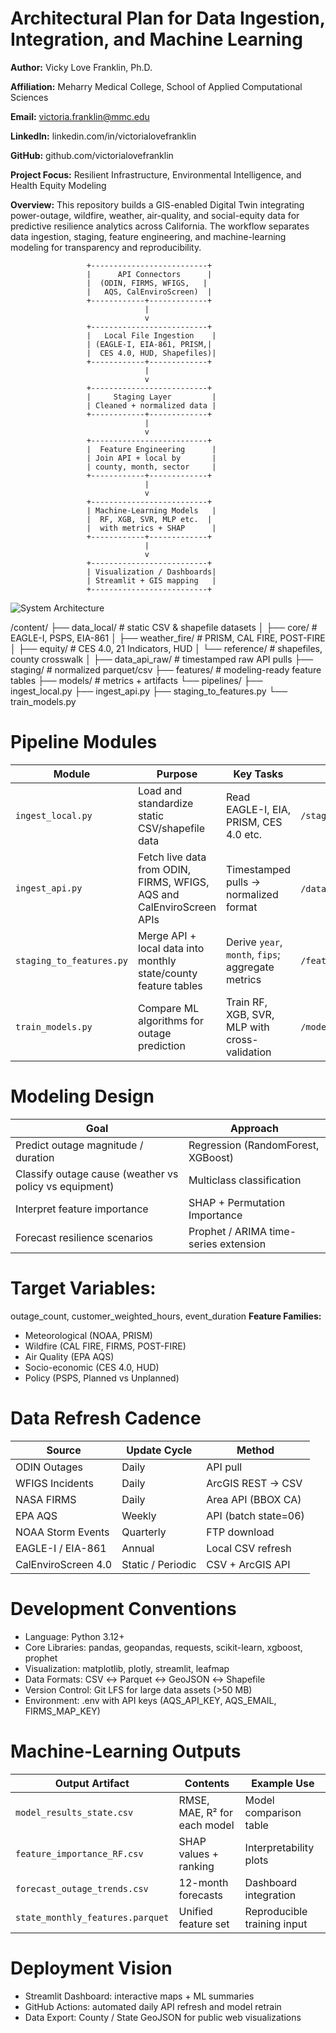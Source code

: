 # Architectural Plan for Data Ingestion, Integration, and Machine Learning

**Author:** Vicky Love Franklin, Ph.D.

**Affiliation:** Meharry Medical College, School of Applied Computational Sciences

**Email:** victoria.franklin@mmc.edu

**LinkedIn:** linkedin.com/in/victorialovefranklin

**GitHub:** github.com/victorialovefranklin

**Project Focus:** Resilient Infrastructure, Environmental Intelligence, and Health Equity Modeling

**Overview:** This repository builds a GIS-enabled Digital Twin integrating power-outage, wildfire, weather, air-quality, and social-equity data for predictive resilience analytics across California.
The workflow separates data ingestion, staging, feature engineering, and machine-learning modeling for transparency and reproducibility.

 


                     +--------------------------+
                     |      API Connectors      |
                     |  (ODIN, FIRMS, WFIGS,   |
                     |   AQS, CalEnviroScreen)  |
                     +------------+-------------+
                                  |
                                  v
                     +--------------------------+
                     |   Local File Ingestion    |
                     | (EAGLE-I, EIA-861, PRISM,|
                     |  CES 4.0, HUD, Shapefiles)|
                     +------------+-------------+
                                  |
                                  v
                     +--------------------------+
                     |     Staging Layer         |
                     | Cleaned + normalized data |
                     +------------+-------------+
                                  |
                                  v
                     +--------------------------+
                     |  Feature Engineering      |
                     | Join API + local by       |
                     | county, month, sector     |
                     +------------+-------------+
                                  |
                                  v
                     +--------------------------+
                     | Machine-Learning Models   |
                     |  RF, XGB, SVR, MLP etc.  |
                     |  with metrics + SHAP      |
                     +------------+-------------+
                                  |
                                  v
                     +--------------------------+
                     | Visualization / Dashboards|
                     | Streamlit + GIS mapping   |
                     +--------------------------+

![System Architecture](docs/CA_Digital_Twin_Architecture.png)


/content/
├── data_local/              # static CSV & shapefile datasets
│   ├── core/                # EAGLE-I, PSPS, EIA-861
│   ├── weather_fire/        # PRISM, CAL FIRE, POST-FIRE
│   ├── equity/              # CES 4.0, 21 Indicators, HUD
│   └── reference/           # shapefiles, county crosswalk
│
├── data_api_raw/            # timestamped raw API pulls
├── staging/                 # normalized parquet/csv
├── features/                # modeling-ready feature tables
├── models/                  # metrics + artifacts
└── pipelines/
    ├── ingest_local.py
    ├── ingest_api.py
    ├── staging_to_features.py
    └── train_models.py

# Pipeline Modules

| **Module**               | **Purpose**                                                           | **Key Tasks**                                     | **Outputs**                                |
| ------------------------ | --------------------------------------------------------------------- | ------------------------------------------------- | ------------------------------------------ |
| `ingest_local.py`        | Load and standardize static CSV/shapefile data                        | Read EAGLE-I, EIA, PRISM, CES 4.0 etc.            | `/staging/*.parquet`                       |
| `ingest_api.py`          | Fetch live data from ODIN, FIRMS, WFIGS, AQS and CalEnviroScreen APIs | Timestamped pulls → normalized format             | `/data_api_raw/` + `/staging/*.parquet`    |
| `staging_to_features.py` | Merge API + local data into monthly state/county feature tables       | Derive `year`, `month`, `fips`; aggregate metrics | `/features/state_monthly_features.parquet` |
| `train_models.py`        | Compare ML algorithms for outage prediction                           | Train RF, XGB, SVR, MLP with cross-validation     | `/models/model_results_state.csv`          |


# Modeling Design
| **Goal**                                               | **Approach**                          |
| ------------------------------------------------------ | ------------------------------------- |
| Predict outage magnitude / duration                    | Regression (RandomForest, XGBoost)    |
| Classify outage cause (weather vs policy vs equipment) | Multiclass classification             |
| Interpret feature importance                           | SHAP + Permutation Importance         |
| Forecast resilience scenarios                          | Prophet / ARIMA time-series extension |


# Target Variables:
outage_count, customer_weighted_hours, event_duration
**Feature Families:**
- Meteorological (NOAA, PRISM)
- Wildfire (CAL FIRE, FIRMS, POST-FIRE)
- Air Quality (EPA AQS)
- Socio-economic (CES 4.0, HUD)
- Policy (PSPS, Planned vs Unplanned)

# Data Refresh Cadence
| **Source**          | **Update Cycle**  | **Method**           |
| ------------------- | ----------------- | -------------------- |
| ODIN Outages        | Daily             | API pull             |
| WFIGS Incidents     | Daily             | ArcGIS REST → CSV    |
| NASA FIRMS          | Daily             | Area API (BBOX CA)   |
| EPA AQS             | Weekly            | API (batch state=06) |
| NOAA Storm Events   | Quarterly         | FTP download         |
| EAGLE-I / EIA-861   | Annual            | Local CSV refresh    |
| CalEnviroScreen 4.0 | Static / Periodic | CSV + ArcGIS API     |


# Development Conventions
- Language: Python 3.12+
- Core Libraries: pandas, geopandas, requests, scikit-learn, xgboost, prophet
- Visualization: matplotlib, plotly, streamlit, leafmap
- Data Formats: CSV ↔ Parquet ↔ GeoJSON ↔ Shapefile
- Version Control: Git LFS for large data assets (>50 MB)
- Environment: .env with API keys (AQS_API_KEY, AQS_EMAIL, FIRMS_MAP_KEY)

# Machine-Learning Outputs
| **Output Artifact**              | **Contents**                 | **Example Use**             |
| -------------------------------- | ---------------------------- | --------------------------- |
| `model_results_state.csv`        | RMSE, MAE, R² for each model | Model comparison table      |
| `feature_importance_RF.csv`      | SHAP values + ranking        | Interpretability plots      |
| `forecast_outage_trends.csv`     | 12-month forecasts           | Dashboard integration       |
| `state_monthly_features.parquet` | Unified feature set          | Reproducible training input |


# Deployment Vision
- Streamlit Dashboard: interactive maps + ML summaries
- GitHub Actions: automated daily API refresh and model retrain
- Data Export: County / State GeoJSON for public web visualizations
